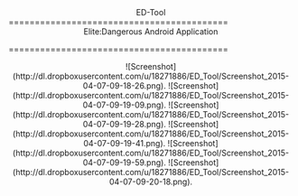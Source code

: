 <center>ED-Tool</center>
==========================================
<center>Elite:Dangerous Android Application</center>

==========================================

<center>![Screenshot](http://dl.dropboxusercontent.com/u/18271886/ED_Tool/Screenshot_2015-04-07-09-18-26.png).
![Screenshot]
(http://dl.dropboxusercontent.com/u/18271886/ED_Tool/Screenshot_2015-04-07-09-19-09.png).
![Screenshot]
(http://dl.dropboxusercontent.com/u/18271886/ED_Tool/Screenshot_2015-04-07-09-19-28.png).
![Screenshot]
(http://dl.dropboxusercontent.com/u/18271886/ED_Tool/Screenshot_2015-04-07-09-19-41.png).
![Screenshot]
(http://dl.dropboxusercontent.com/u/18271886/ED_Tool/Screenshot_2015-04-07-09-19-59.png).
![Screenshot]
(http://dl.dropboxusercontent.com/u/18271886/ED_Tool/Screenshot_2015-04-07-09-20-18.png).</center>

